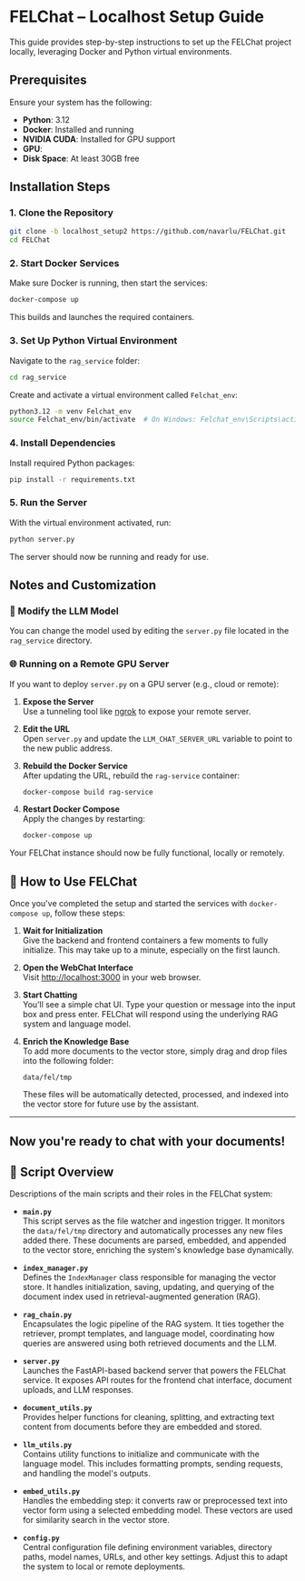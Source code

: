 # FELChat – Localhost Setup Guide

This guide provides step-by-step instructions to set up the FELChat project locally, leveraging Docker and Python virtual environments.

## Prerequisites

Ensure your system has the following:

- **Python**: 3.12
- **Docker**: Installed and running
- **NVIDIA CUDA**: Installed for GPU support
- **GPU**:
- **Disk Space**: At least 30GB free

## Installation Steps

### 1. Clone the Repository

```bash
git clone -b localhost_setup2 https://github.com/navarlu/FELChat.git
cd FELChat
```

### 2. Start Docker Services

Make sure Docker is running, then start the services:

```bash
docker-compose up
```

This builds and launches the required containers.

### 3. Set Up Python Virtual Environment

Navigate to the `rag_service` folder:

```bash
cd rag_service
```

Create and activate a virtual environment called `Felchat_env`:

```bash
python3.12 -m venv Felchat_env
source Felchat_env/bin/activate  # On Windows: Felchat_env\Scripts\activate
```

### 4. Install Dependencies

Install required Python packages:

```bash
pip install -r requirements.txt
```

### 5. Run the Server

With the virtual environment activated, run:

```bash
python server.py
```

The server should now be running and ready for use.

## Notes and Customization

### 🔧 Modify the LLM Model

You can change the model used by editing the `server.py` file located in the `rag_service` directory.

### 🌐 Running on a Remote GPU Server

If you want to deploy `server.py` on a GPU server (e.g., cloud or remote):

1. **Expose the Server**  
   Use a tunneling tool like [ngrok](https://ngrok.com/) to expose your remote server.

2. **Edit the URL**  
   Open `server.py` and update the `LLM_CHAT_SERVER_URL` variable to point to the new public address.

3. **Rebuild the Docker Service**  
   After updating the URL, rebuild the `rag-service` container:

   ```bash
   docker-compose build rag-service
   ```

4. **Restart Docker Compose**  
   Apply the changes by restarting:

   ```bash
   docker-compose up
   ```

Your FELChat instance should now be fully functional, locally or remotely.

## 💬 How to Use FELChat

Once you've completed the setup and started the services with `docker-compose up`, follow these steps:

1. **Wait for Initialization**  
   Give the backend and frontend containers a few moments to fully initialize. This may take up to a minute, especially on the first launch.

2. **Open the WebChat Interface**  
   Visit [http://localhost:3000](http://localhost:3000) in your web browser.

3. **Start Chatting**  
   You’ll see a simple chat UI. Type your question or message into the input box and press enter. FELChat will respond using the underlying RAG system and language model.

4. **Enrich the Knowledge Base**  
   To add more documents to the vector store, simply drag and drop files into the following folder:

   ```
   data/fel/tmp
   ```

   These files will be automatically detected, processed, and indexed into the vector store for future use by the assistant.

---

## Now you're ready to chat with your documents!

## 📂 Script Overview

Descriptions of the main scripts and their roles in the FELChat system:

- **`main.py`**  
  This script serves as the file watcher and ingestion trigger. It monitors the `data/fel/tmp` directory and automatically processes any new files added there. These documents are parsed, embedded, and appended to the vector store, enriching the system's knowledge base dynamically.

- **`index_manager.py`**  
  Defines the `IndexManager` class responsible for managing the vector store. It handles initialization, saving, updating, and querying of the document index used in retrieval-augmented generation (RAG).

- **`rag_chain.py`**  
  Encapsulates the logic pipeline of the RAG system. It ties together the retriever, prompt templates, and language model, coordinating how queries are answered using both retrieved documents and the LLM.

- **`server.py`**  
  Launches the FastAPI-based backend server that powers the FELChat service. It exposes API routes for the frontend chat interface, document uploads, and LLM responses.

- **`document_utils.py`**  
  Provides helper functions for cleaning, splitting, and extracting text content from documents before they are embedded and stored.

- **`llm_utils.py`**  
  Contains utility functions to initialize and communicate with the language model. This includes formatting prompts, sending requests, and handling the model's outputs.

- **`embed_utils.py`**  
  Handles the embedding step: it converts raw or preprocessed text into vector form using a selected embedding model. These vectors are used for similarity search in the vector store.

- **`config.py`**  
  Central configuration file defining environment variables, directory paths, model names, URLs, and other key settings. Adjust this to adapt the system to local or remote deployments.
